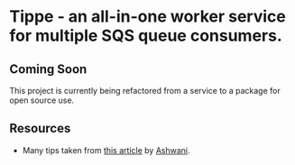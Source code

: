 # Tippe - an all-in-one worker service for multiple SQS queue consumers.

## Coming Soon

This project is currently being refactored from a service to a package for open source use.

## Resources

- Many tips taken from [this article](https://medium.com/@ashwanihere/managing-sqs-consumers-in-a-nodejs-application-3c1466d00077) by [Ashwani](https://gist.github.com/enVolt).

